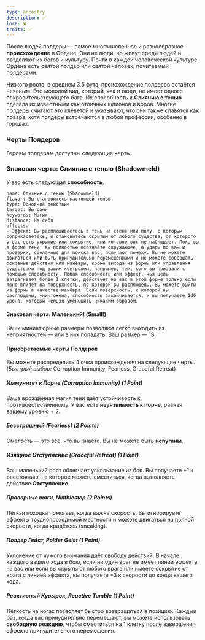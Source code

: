 ```yaml
---
type: ancestry
description: ✅
lore: ❌
traits: ✅
---
```


После людей полдеры — самое многочисленное и разнообразное **происхождение** в Ордене. Они не люди, но живут среди людей и разделяют их богов и культуру. Почти в каждой человеческой культуре Орденa есть святой полдер или святой человек, почитаемый полдерами.

Низкого роста, в среднем 3,5 фута, происхождение полдеров остаётся неясным. Это молодой вид, который, как и люди, не имеет одного покровительствующего бога. Их способность к **Слиянию с тенью** сделала их известными как отличных шпионов и воров. Многие полдеры считают это клеветой и указывают, что они также славятся как повара, хотя полдеры встречаются в любой профессии, особенно в городах.

### Черты Полдеров

Героям полдерам доступны следующие черты.

### Знаковая черта: Слияние с тенью (Shadowmeld)

У вас есть следующая **способность**.

```ds-ab
name: Слияние с тенью (Shadowmeld)
flavor: Вы становитесь настоящей тенью.
type: Основное действие
target: Вы сами
keywords: Магия
distance: На себя
effects:
- Эффект: Вы расплющиваетесь в тень на стене или полу, с которым соприкасаетесь, и становитесь скрытым от любого существа, от которого у вас есть укрытие или сокрытие, или которое вас не наблюдает. Пока вы в форме тени, вы полностью осознаёте окружающее, а удары по вам и проверки, сделанные для поиска вас, получают помеху. Вы не можете двигаться или быть принудительно перемещёнными и не можете совершать основные действия или манёвры, кроме выхода из формы или управления существами под вашим контролем, например, тем, кого вы призвали с помощью способности. Любая способность или эффект, чья цель затрагивает более 1 клетки, действует на вас в этой форме только если явно влияет на поверхность, по которой вы расплющены. Вы можете выйти из формы в качестве манёвра. Если поверхность, к которой вы расплющены, уничтожена, способность заканчивается, и вы получаете 1d6 урона, который нельзя уменьшить никаким образом.
```

#### Знаковая черта: Маленький! (Small!)

Ваши миниатюрные размеры позволяют легко выходить из неприятностей — или в них попадать. Ваш размер — 1S.

#### Приобретаемые черты Полдеров

Вы можете распределить 4 очка происхождения на следующие черты. (*Быстрый выбор:* Corruption Immunity, Fearless, Graceful Retreat)

##### Иммунитет к Порче (Corruption Immunity) (1 Point)

Ваша врождённая магия тени даёт устойчивость к противоестественному. У вас есть **неуязвимость к порче**, равная вашему уровню + 2.

##### Бесстрашный (Fearless) (2 Points)

Смелость — это всё, что вы знаете. Вы не можете быть **испуганы**.

##### Изящное Отступление (Graceful Retreat) (1 Point)

Ваш маленький рост облегчает ускользание из боя. Вы получаете +1 к расстоянию, на которое можете сместиться, когда выполняете действие **Отступление**.

##### Проворные шаги, Nimblestep (2 Points)

Лёгкая походка помогает, когда важна скорость. Вы игнорируете эффекты труднопроходимой местности и можете двигаться на полной скорости, когда крадётесь (sneaking).

##### Полдер Гейст, Polder Geist (1 Point)

Уклонение от чужого внимания даёт свободу действий. В начале каждого вашего хода в бою, если ни один враг не имеет линии эффекта на вас или если вы скрыты от любого врага или имеете сокрытие от врага с линией эффекта, вы получаете +3 к скорости до конца вашего хода.

##### Реактивный Кувырок, Reactive Tumble (1 Point)

Лёгкость на ногах позволяет быстро возвращаться в позицию. Каждый раз, когда вас принудительно перемещают, вы можете использовать **свободную реакцию**, чтобы сместиться на 1 клетку после завершения эффекта принудительного перемещения.